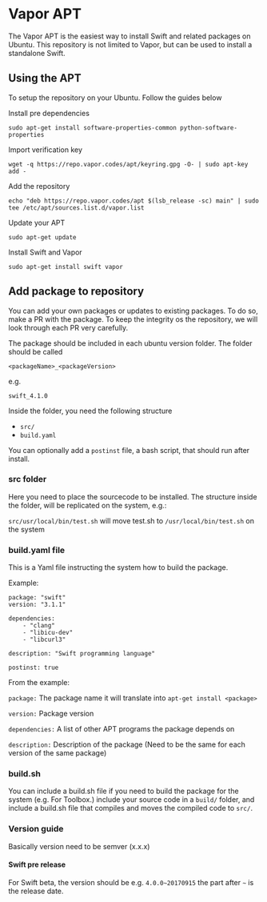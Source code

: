 # Vapor APT

The Vapor APT is the easiest way to install Swift and related packages on Ubuntu. This repository is not limited to Vapor, but can be used to install a standalone Swift.

## Using the APT

To setup the repository on your Ubuntu. Follow the guides below

Install pre dependencies

```
sudo apt-get install software-properties-common python-software-properties
```

Import verification key

```
wget -q https://repo.vapor.codes/apt/keyring.gpg -O- | sudo apt-key add -
```

Add the repository

```
echo "deb https://repo.vapor.codes/apt $(lsb_release -sc) main" | sudo tee /etc/apt/sources.list.d/vapor.list
```

Update your APT

```
sudo apt-get update
```

Install Swift and Vapor

```
sudo apt-get install swift vapor
```

## Add package to repository

You can add your own packages or updates to existing packages. To do so, make a PR with the package. To keep the integrity os the repository, we will look through each PR very carefully.

The package should be included in each ubuntu version folder. The folder should be called

`<packageName>_<packageVersion>`

e.g.

`swift_4.1.0`

Inside the folder, you need the following structure

* `src/`
* `build.yaml`

You can optionally add a `postinst` file, a bash script, that should run after install.

### src folder

Here you need to place the sourcecode to be installed. The structure inside the folder, will be replicated on the system, e.g.:

`src/usr/local/bin/test.sh` will move test.sh to `/usr/local/bin/test.sh` on the system

### build.yaml file

This is a Yaml file instructing the system how to build the package.

Example:

```
package: "swift"
version: "3.1.1"

dependencies:
    - "clang"
    - "libicu-dev"
    - "libcurl3"

description: "Swift programming language"

postinst: true
```

From the example:

`package:` The package name it will translate into `apt-get install <package>`

`version:` Package version

`dependencies:` A list of other APT programs the package depends on

`description:` Description of the package (Need to be the same for each version of the same package)

### build.sh

You can include a build.sh file if you need to build the package for the system (e.g. For Toolbox.) include your source code in a `build/` folder, and include a build.sh file that compiles and moves the compiled code to `src/`.

### Version guide

Basically version need to be semver (x.x.x)

#### Swift pre release

For Swift beta, the version should be e.g. `4.0.0~20170915` the part after `~` is the release date.
